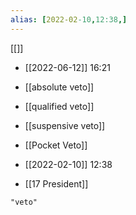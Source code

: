 ```yaml
---
alias: [2022-02-10,12:38,]
---
```

[[]]

- [[2022-06-12]] 16:21
- [[absolute veto]]
- [[qualified veto]]
- [[suspensive veto]]
- [[Pocket Veto]]

- [[2022-02-10]] 12:38
- [[17 President]]
```query
"veto"
```